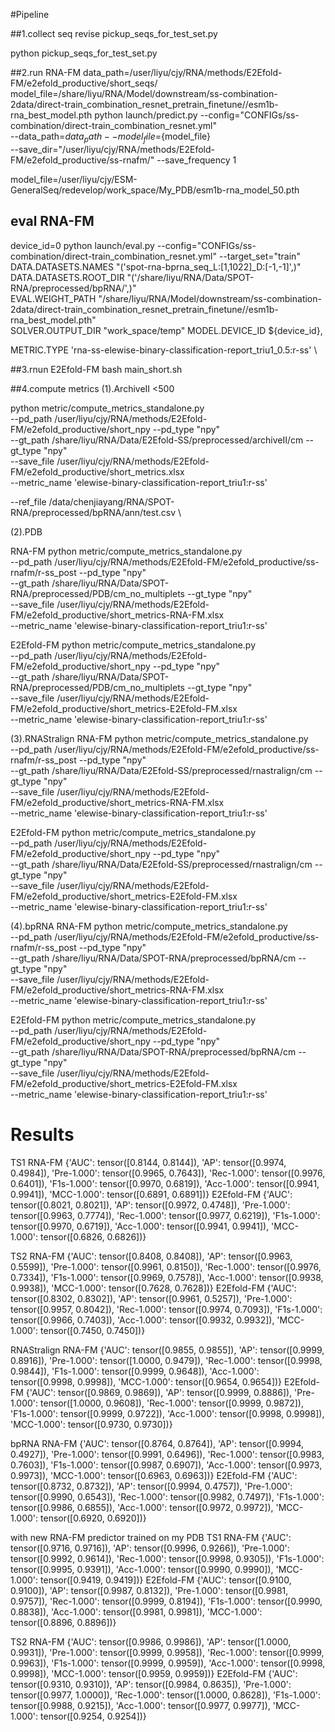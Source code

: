 #Pipeline

##1.collect seq
revise pickup_seqs_for_test_set.py

python pickup_seqs_for_test_set.py

##2.run RNA-FM
data_path=/user/liyu/cjy/RNA/methods/E2Efold-FM/e2efold_productive/short_seqs/
model_file=/share/liyu/RNA/Model/downstream/ss-combination-2data/direct-train_combination_resnet_pretrain_finetune//esm1b-rna_best_model.pth
python launch/predict.py --config="CONFIGs/ss-combination/direct-train_combination_resnet.yml" \
--data_path=${data_path} --model_file=${model_file} \
--save_dir="/user/liyu/cjy/RNA/methods/E2Efold-FM/e2efold_productive/ss-rnafm/" --save_frequency 1



model_file=/user/liyu/cjy/ESM-GeneralSeq/redevelop/work_space/My_PDB/esm1b-rna_model_50.pth


## eval RNA-FM
device_id=0
python launch/eval.py --config="CONFIGs/ss-combination/direct-train_combination_resnet.yml" --target_set="train" \
DATA.DATASETS.NAMES "('spot-rna-bprna_seq_L:[1,1022]_D:[-1,-1]',)" \
DATA.DATASETS.ROOT_DIR "('/share/liyu/RNA/Data/SPOT-RNA/preprocessed/bpRNA/',)" \
EVAL.WEIGHT_PATH "/share/liyu/RNA/Model/downstream/ss-combination-2data/direct-train_combination_resnet_pretrain_finetune//esm1b-rna_best_model.pth" \
SOLVER.OUTPUT_DIR "work_space/temp" MODEL.DEVICE_ID ${device_id},

METRIC.TYPE 'rna-ss-elewise-binary-classification-report_triu1_0.5:r-ss' \



##3.rnun E2Efold-FM
bash main_short.sh

##4.compute metrics
(1).ArchiveII <500

python metric/compute_metrics_standalone.py \
--pd_path /user/liyu/cjy/RNA/methods/E2Efold-FM/e2efold_productive/short_npy --pd_type "npy" \
--gt_path /share/liyu/RNA/Data/E2Efold-SS/preprocessed/archiveII/cm --gt_type "npy" \
--save_file /user/liyu/cjy/RNA/methods/E2Efold-FM/e2efold_productive/short_metrics.xlsx \
--metric_name 'elewise-binary-classification-report_triu1:r-ss'


--ref_file /data/chenjiayang/RNA/SPOT-RNA/preprocessed/bpRNA/ann/test.csv \


(2).PDB

RNA-FM
python metric/compute_metrics_standalone.py \
--pd_path /user/liyu/cjy/RNA/methods/E2Efold-FM/e2efold_productive/ss-rnafm/r-ss_post --pd_type "npy" \
--gt_path /share/liyu/RNA/Data/SPOT-RNA/preprocessed/PDB/cm_no_multiplets --gt_type "npy" \
--save_file /user/liyu/cjy/RNA/methods/E2Efold-FM/e2efold_productive/short_metrics-RNA-FM.xlsx \
--metric_name 'elewise-binary-classification-report_triu1:r-ss'

E2Efold-FM
python metric/compute_metrics_standalone.py \
--pd_path /user/liyu/cjy/RNA/methods/E2Efold-FM/e2efold_productive/short_npy --pd_type "npy" \
--gt_path /share/liyu/RNA/Data/SPOT-RNA/preprocessed/PDB/cm_no_multiplets --gt_type "npy" \
--save_file /user/liyu/cjy/RNA/methods/E2Efold-FM/e2efold_productive/short_metrics-E2Efold-FM.xlsx \
--metric_name 'elewise-binary-classification-report_triu1:r-ss'

(3).RNAStralign
RNA-FM
python metric/compute_metrics_standalone.py \
--pd_path /user/liyu/cjy/RNA/methods/E2Efold-FM/e2efold_productive/ss-rnafm/r-ss_post --pd_type "npy" \
--gt_path /share/liyu/RNA/Data/E2Efold-SS/preprocessed/rnastralign/cm --gt_type "npy" \
--save_file /user/liyu/cjy/RNA/methods/E2Efold-FM/e2efold_productive/short_metrics-RNA-FM.xlsx \
--metric_name 'elewise-binary-classification-report_triu1:r-ss'

E2Efold-FM
python metric/compute_metrics_standalone.py \
--pd_path /user/liyu/cjy/RNA/methods/E2Efold-FM/e2efold_productive/short_npy --pd_type "npy" \
--gt_path /share/liyu/RNA/Data/E2Efold-SS/preprocessed/rnastralign/cm --gt_type "npy" \
--save_file /user/liyu/cjy/RNA/methods/E2Efold-FM/e2efold_productive/short_metrics-E2Efold-FM.xlsx \
--metric_name 'elewise-binary-classification-report_triu1:r-ss'


(4).bpRNA
RNA-FM
python metric/compute_metrics_standalone.py \
--pd_path /user/liyu/cjy/RNA/methods/E2Efold-FM/e2efold_productive/ss-rnafm/r-ss_post --pd_type "npy" \
--gt_path /share/liyu/RNA/Data/SPOT-RNA/preprocessed/bpRNA/cm --gt_type "npy" \
--save_file /user/liyu/cjy/RNA/methods/E2Efold-FM/e2efold_productive/short_metrics-RNA-FM.xlsx \
--metric_name 'elewise-binary-classification-report_triu1:r-ss'

E2Efold-FM
python metric/compute_metrics_standalone.py \
--pd_path /user/liyu/cjy/RNA/methods/E2Efold-FM/e2efold_productive/short_npy --pd_type "npy" \
--gt_path /share/liyu/RNA/Data/SPOT-RNA/preprocessed/bpRNA/cm --gt_type "npy" \
--save_file /user/liyu/cjy/RNA/methods/E2Efold-FM/e2efold_productive/short_metrics-E2Efold-FM.xlsx \
--metric_name 'elewise-binary-classification-report_triu1:r-ss'


# Results
TS1
RNA-FM
{'AUC': tensor([0.8144, 0.8144]), 'AP': tensor([0.9974, 0.4984]), 'Pre-1.000': tensor([0.9965, 0.7643]), 'Rec-1.000': tensor([0.9976, 0.6401]), 'F1s-1.000': tensor([0.9970, 0.6819]), 'Acc-1.000': tensor([0.9941, 0.9941]), 'MCC-1.000': tensor([0.6891, 0.6891])}
E2Efold-FM
{'AUC': tensor([0.8021, 0.8021]), 'AP': tensor([0.9972, 0.4748]), 'Pre-1.000': tensor([0.9963, 0.7774]), 'Rec-1.000': tensor([0.9977, 0.6219]), 'F1s-1.000': tensor([0.9970, 0.6719]), 'Acc-1.000': tensor([0.9941, 0.9941]), 'MCC-1.000': tensor([0.6826, 0.6826])}


TS2
RNA-FM
{'AUC': tensor([0.8408, 0.8408]), 'AP': tensor([0.9963, 0.5599]), 'Pre-1.000': tensor([0.9961, 0.8150]), 'Rec-1.000': tensor([0.9976, 0.7334]), 'F1s-1.000': tensor([0.9969, 0.7578]), 'Acc-1.000': tensor([0.9938, 0.9938]), 'MCC-1.000': tensor([0.7628, 0.7628])}
E2Efold-FM
{'AUC': tensor([0.8302, 0.8302]), 'AP': tensor([0.9961, 0.5257]), 'Pre-1.000': tensor([0.9957, 0.8042]), 'Rec-1.000': tensor([0.9974, 0.7093]), 'F1s-1.000': tensor([0.9966, 0.7403]), 'Acc-1.000': tensor([0.9932, 0.9932]), 'MCC-1.000': tensor([0.7450, 0.7450])}

RNAStralign
RNA-FM
{'AUC': tensor([0.9855, 0.9855]), 'AP': tensor([0.9999, 0.8916]), 'Pre-1.000': tensor([1.0000, 0.9479]), 'Rec-1.000': tensor([0.9998, 0.9844]), 'F1s-1.000': tensor([0.9999, 0.9648]), 'Acc-1.000': tensor([0.9998, 0.9998]), 'MCC-1.000': tensor([0.9654, 0.9654])}
E2Efold-FM
{'AUC': tensor([0.9869, 0.9869]), 'AP': tensor([0.9999, 0.8886]), 'Pre-1.000': tensor([1.0000, 0.9608]), 'Rec-1.000': tensor([0.9999, 0.9872]), 'F1s-1.000': tensor([0.9999, 0.9722]), 'Acc-1.000': tensor([0.9998, 0.9998]), 'MCC-1.000': tensor([0.9730, 0.9730])}

bpRNA
RNA-FM
{'AUC': tensor([0.8764, 0.8764]), 'AP': tensor([0.9994, 0.4927]), 'Pre-1.000': tensor([0.9991, 0.6496]), 'Rec-1.000': tensor([0.9983, 0.7603]), 'F1s-1.000': tensor([0.9987, 0.6907]), 'Acc-1.000': tensor([0.9973, 0.9973]), 'MCC-1.000': tensor([0.6963, 0.6963])}
E2Efold-FM
{'AUC': tensor([0.8732, 0.8732]), 'AP': tensor([0.9994, 0.4757]), 'Pre-1.000': tensor([0.9990, 0.6543]), 'Rec-1.000': tensor([0.9982, 0.7497]), 'F1s-1.000': tensor([0.9986, 0.6855]), 'Acc-1.000': tensor([0.9972, 0.9972]), 'MCC-1.000': tensor([0.6920, 0.6920])}



with new RNA-FM predictor trained on my PDB
TS1
RNA-FM
{'AUC': tensor([0.9716, 0.9716]), 'AP': tensor([0.9996, 0.9266]), 'Pre-1.000': tensor([0.9992, 0.9614]), 'Rec-1.000': tensor([0.9998, 0.9305]), 'F1s-1.000': tensor([0.9995, 0.9391]), 'Acc-1.000': tensor([0.9990, 0.9990]), 'MCC-1.000': tensor([0.9419, 0.9419])}
E2Efold-FM
{'AUC': tensor([0.9100, 0.9100]), 'AP': tensor([0.9987, 0.8132]), 'Pre-1.000': tensor([0.9981, 0.9757]), 'Rec-1.000': tensor([0.9999, 0.8194]), 'F1s-1.000': tensor([0.9990, 0.8838]), 'Acc-1.000': tensor([0.9981, 0.9981]), 'MCC-1.000': tensor([0.8896, 0.8896])}

TS2
RNA-FM
{'AUC': tensor([0.9986, 0.9986]), 'AP': tensor([1.0000, 0.9931]), 'Pre-1.000': tensor([0.9999, 0.9958]), 'Rec-1.000': tensor([0.9999, 0.9963]), 'F1s-1.000': tensor([0.9999, 0.9959]), 'Acc-1.000': tensor([0.9998, 0.9998]), 'MCC-1.000': tensor([0.9959, 0.9959])}
E2Efold-FM
{'AUC': tensor([0.9310, 0.9310]), 'AP': tensor([0.9984, 0.8635]), 'Pre-1.000': tensor([0.9977, 1.0000]), 'Rec-1.000': tensor([1.0000, 0.8628]), 'F1s-1.000': tensor([0.9988, 0.9215]), 'Acc-1.000': tensor([0.9977, 0.9977]), 'MCC-1.000': tensor([0.9254, 0.9254])}









